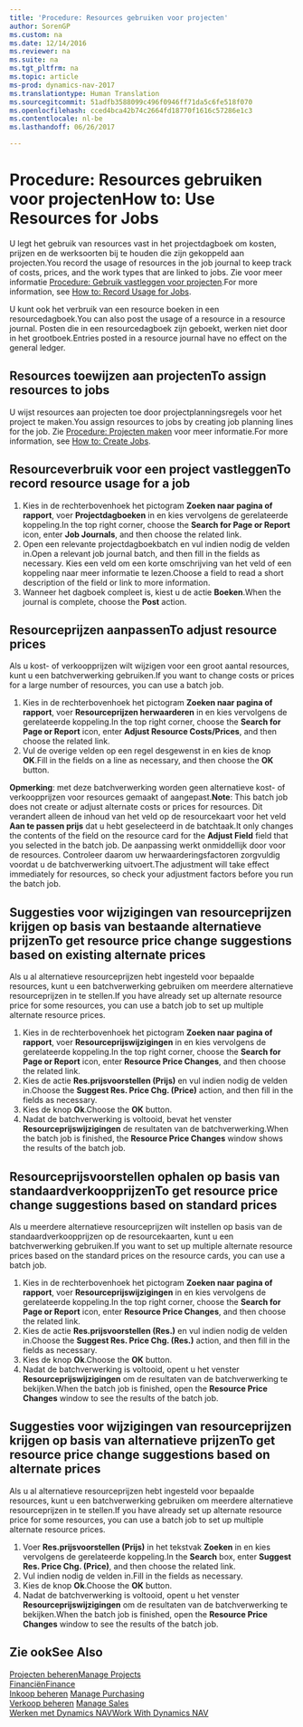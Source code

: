 ```yaml
---
title: 'Procedure: Resources gebruiken voor projecten'
author: SorenGP
ms.custom: na
ms.date: 12/14/2016
ms.reviewer: na
ms.suite: na
ms.tgt_pltfrm: na
ms.topic: article
ms-prod: dynamics-nav-2017
ms.translationtype: Human Translation
ms.sourcegitcommit: 51adfb3588099c496f0946ff71da5c6fe518f070
ms.openlocfilehash: cced4bca42b74c2664fd18770f1616c57286e1c3
ms.contentlocale: nl-be
ms.lasthandoff: 06/26/2017

---
```


# <a name="how-to-use-resources-for-jobs"></a><span data-ttu-id="72b03-102">Procedure: Resources gebruiken voor projecten</span><span class="sxs-lookup"><span data-stu-id="72b03-102">How to: Use Resources for Jobs</span></span>
<span data-ttu-id="72b03-103">U legt het gebruik van resources vast in het projectdagboek om kosten, prijzen en de werksoorten bij te houden die zijn gekoppeld aan projecten.</span><span class="sxs-lookup"><span data-stu-id="72b03-103">You record the usage of resources in the job journal to keep track of costs, prices, and the work types that are linked to jobs.</span></span> <span data-ttu-id="72b03-104">Zie voor meer informatie [Procedure: Gebruik vastleggen voor projecten](projects-how-record-job-usage.md).</span><span class="sxs-lookup"><span data-stu-id="72b03-104">For more information, see [How to: Record Usage for Jobs](projects-how-record-job-usage.md).</span></span>

<span data-ttu-id="72b03-105">U kunt ook het verbruik van een resource boeken in een resourcedagboek.</span><span class="sxs-lookup"><span data-stu-id="72b03-105">You can also post the usage of a resource in a resource journal.</span></span> <span data-ttu-id="72b03-106">Posten die in een resourcedagboek zijn geboekt, werken niet door in het grootboek.</span><span class="sxs-lookup"><span data-stu-id="72b03-106">Entries posted in a resource journal have no effect on the general ledger.</span></span>

## <a name="to-assign-resources-to-jobs"></a><span data-ttu-id="72b03-107">Resources toewijzen aan projecten</span><span class="sxs-lookup"><span data-stu-id="72b03-107">To assign resources to jobs</span></span>
<span data-ttu-id="72b03-108">U wijst resources aan projecten toe door projectplanningsregels voor het project te maken.</span><span class="sxs-lookup"><span data-stu-id="72b03-108">You assign resources to jobs by creating job planning lines for the job.</span></span> <span data-ttu-id="72b03-109">Zie [Procedure: Projecten maken](projects-how-create-jobs.md) voor meer informatie.</span><span class="sxs-lookup"><span data-stu-id="72b03-109">For more information, see [How to: Create Jobs](projects-how-create-jobs.md).</span></span>

## <a name="to-record-resource-usage-for-a-job"></a><span data-ttu-id="72b03-110">Resourceverbruik voor een project vastleggen</span><span class="sxs-lookup"><span data-stu-id="72b03-110">To record resource usage for a job</span></span>

1. <span data-ttu-id="72b03-111">Kies in de rechterbovenhoek het pictogram **Zoeken naar pagina of rapport**, voer **Projectdagboeken** in en kies vervolgens de gerelateerde koppeling.</span><span class="sxs-lookup"><span data-stu-id="72b03-111">In the top right corner, choose the **Search for Page or Report** icon, enter **Job Journals**, and then choose the related link.</span></span>
2. <span data-ttu-id="72b03-112">Open een relevante projectdagboekbatch en vul indien nodig de velden in.</span><span class="sxs-lookup"><span data-stu-id="72b03-112">Open a relevant job journal batch, and then fill in the fields as necessary.</span></span> <span data-ttu-id="72b03-113">Kies een veld om een korte omschrijving van het veld of een koppeling naar meer informatie te lezen.</span><span class="sxs-lookup"><span data-stu-id="72b03-113">Choose a field to read a short description of the field or link to more information.</span></span>
3. <span data-ttu-id="72b03-114">Wanneer het dagboek compleet is, kiest u de actie **Boeken**.</span><span class="sxs-lookup"><span data-stu-id="72b03-114">When the journal is complete, choose the **Post** action.</span></span>

## <a name="to-adjust-resource-prices"></a><span data-ttu-id="72b03-115">Resourceprijzen aanpassen</span><span class="sxs-lookup"><span data-stu-id="72b03-115">To adjust resource prices</span></span>  
<span data-ttu-id="72b03-116">Als u kost- of verkoopprijzen wilt wijzigen voor een groot aantal resources, kunt u een batchverwerking gebruiken.</span><span class="sxs-lookup"><span data-stu-id="72b03-116">If you want to change costs or prices for a large number of resources, you can use a batch job.</span></span>  

1. <span data-ttu-id="72b03-117">Kies in de rechterbovenhoek het pictogram **Zoeken naar pagina of rapport**, voer **Resourceprijzen herwaarderen** in en kies vervolgens de gerelateerde koppeling.</span><span class="sxs-lookup"><span data-stu-id="72b03-117">In the top right corner, choose the **Search for Page or Report** icon, enter **Adjust Resource Costs/Prices**, and then choose the related link.</span></span>
2. <span data-ttu-id="72b03-118">Vul de overige velden op een regel desgewenst in en kies de knop **OK**.</span><span class="sxs-lookup"><span data-stu-id="72b03-118">Fill in the fields on a line as necessary, and then choose the **OK** button.</span></span>

<span data-ttu-id="72b03-119">**Opmerking**: met deze batchverwerking worden geen alternatieve kost- of verkoopprijzen voor resources gemaakt of aangepast.</span><span class="sxs-lookup"><span data-stu-id="72b03-119">**Note**: This batch job does not create or adjust alternate costs or prices for resources.</span></span> <span data-ttu-id="72b03-120">Dit verandert alleen de inhoud van het veld op de resourcekaart voor het veld **Aan te passen prijs** dat u hebt geselecteerd in de batchtaak.</span><span class="sxs-lookup"><span data-stu-id="72b03-120">It only changes the contents of the field on the resource card for the **Adjust Field** field that you selected in the batch job.</span></span> <span data-ttu-id="72b03-121">De aanpassing werkt onmiddellijk door voor de resources. Controleer daarom uw herwaarderingsfactoren zorgvuldig voordat u de batchverwerking uitvoert.</span><span class="sxs-lookup"><span data-stu-id="72b03-121">The adjustment will take effect immediately for resources, so check your adjustment factors before you run the batch job.</span></span>

## <a name="to-get-resource-price-change-suggestions-based-on-existing-alternate-prices"></a><span data-ttu-id="72b03-122">Suggesties voor wijzigingen van resourceprijzen krijgen op basis van bestaande alternatieve prijzen</span><span class="sxs-lookup"><span data-stu-id="72b03-122">To get resource price change suggestions based on existing alternate prices</span></span>  
<span data-ttu-id="72b03-123">Als u al alternatieve resourceprijzen hebt ingesteld voor bepaalde resources, kunt u een batchverwerking gebruiken om meerdere alternatieve resourceprijzen in te stellen.</span><span class="sxs-lookup"><span data-stu-id="72b03-123">If you have already set up alternate resource price for some resources, you can use a batch job to set up multiple alternate resource prices.</span></span>

1. <span data-ttu-id="72b03-124">Kies in de rechterbovenhoek het pictogram **Zoeken naar pagina of rapport**, voer **Resourceprijswijzigingen** in en kies vervolgens de gerelateerde koppeling.</span><span class="sxs-lookup"><span data-stu-id="72b03-124">In the top right corner, choose the **Search for Page or Report** icon, enter **Resource Price Changes**, and then choose the related link.</span></span>
2. <span data-ttu-id="72b03-125">Kies de actie **Res.prijsvoorstellen (Prijs)** en vul indien nodig de velden in.</span><span class="sxs-lookup"><span data-stu-id="72b03-125">Choose the **Suggest Res. Price Chg. (Price)** action, and then fill in the fields as necessary.</span></span>
3. <span data-ttu-id="72b03-126">Kies de knop **Ok**.</span><span class="sxs-lookup"><span data-stu-id="72b03-126">Choose the **OK** button.</span></span>  
4. <span data-ttu-id="72b03-127">Nadat de batchverwerking is voltooid, bevat het venster **Resourceprijswijzigingen** de resultaten van de batchverwerking.</span><span class="sxs-lookup"><span data-stu-id="72b03-127">When the batch job is finished, the **Resource Price Changes** window shows the results of the batch job.</span></span>

## <a name="to-get-resource-price-change-suggestions-based-on-standard-prices"></a><span data-ttu-id="72b03-128">Resourceprijsvoorstellen ophalen op basis van standaardverkoopprijzen</span><span class="sxs-lookup"><span data-stu-id="72b03-128">To get resource price change suggestions based on standard prices</span></span>  
<span data-ttu-id="72b03-129">Als u meerdere alternatieve resourceprijzen wilt instellen op basis van de standaardverkoopprijzen op de resourcekaarten, kunt u een batchverwerking gebruiken.</span><span class="sxs-lookup"><span data-stu-id="72b03-129">If you want to set up multiple alternate resource prices based on the standard prices on the resource cards, you can use a batch job.</span></span>  

1. <span data-ttu-id="72b03-130">Kies in de rechterbovenhoek het pictogram **Zoeken naar pagina of rapport**, voer **Resourceprijswijzigingen** in en kies vervolgens de gerelateerde koppeling.</span><span class="sxs-lookup"><span data-stu-id="72b03-130">In the top right corner, choose the **Search for Page or Report** icon, enter **Resource Price Changes**, and then choose the related link.</span></span>
2. <span data-ttu-id="72b03-131">Kies de actie **Res.prijsvoorstellen (Res.)** en vul indien nodig de velden in.</span><span class="sxs-lookup"><span data-stu-id="72b03-131">Choose the **Suggest Res. Price Chg. (Res.)** action, and then fill in the fields as necessary.</span></span>  
3. <span data-ttu-id="72b03-132">Kies de knop **Ok**.</span><span class="sxs-lookup"><span data-stu-id="72b03-132">Choose the **OK** button.</span></span>  
4. <span data-ttu-id="72b03-133">Nadat de batchverwerking is voltooid, opent u het venster **Resourceprijswijzigingen** om de resultaten van de batchverwerking te bekijken.</span><span class="sxs-lookup"><span data-stu-id="72b03-133">When the batch job is finished, open the **Resource Price Changes** window to see the results of the batch job.</span></span>

## <a name="to-get-resource-price-change-suggestions-based-on-alternate-prices"></a><span data-ttu-id="72b03-134">Suggesties voor wijzigingen van resourceprijzen krijgen op basis van alternatieve prijzen</span><span class="sxs-lookup"><span data-stu-id="72b03-134">To get resource price change suggestions based on alternate prices</span></span>  
<span data-ttu-id="72b03-135">Als u al alternatieve resourceprijzen hebt ingesteld voor bepaalde resources, kunt u een batchverwerking gebruiken om meerdere alternatieve resourceprijzen in te stellen.</span><span class="sxs-lookup"><span data-stu-id="72b03-135">If you have already set up alternate resource price for some resources, you can use a batch job to set up multiple alternate resource prices.</span></span>

1. <span data-ttu-id="72b03-136">Voer **Res.prijsvoorstellen (Prijs)** in het tekstvak **Zoeken** in en kies vervolgens de gerelateerde koppeling.</span><span class="sxs-lookup"><span data-stu-id="72b03-136">In the **Search** box, enter **Suggest Res. Price Chg. (Price)**, and then choose the related link.</span></span>  
2. <span data-ttu-id="72b03-137">Vul indien nodig de velden in.</span><span class="sxs-lookup"><span data-stu-id="72b03-137">Fill in the fields as necessary.</span></span>
3. <span data-ttu-id="72b03-138">Kies de knop **Ok**.</span><span class="sxs-lookup"><span data-stu-id="72b03-138">Choose the **OK** button.</span></span>  
4. <span data-ttu-id="72b03-139">Nadat de batchverwerking is voltooid, opent u het venster **Resourceprijswijzigingen** om de resultaten van de batchverwerking te bekijken.</span><span class="sxs-lookup"><span data-stu-id="72b03-139">When the batch job is finished, open the **Resource Price Changes** window to see the results of the batch job.</span></span>

## <a name="see-also"></a><span data-ttu-id="72b03-140">Zie ook</span><span class="sxs-lookup"><span data-stu-id="72b03-140">See Also</span></span>
[<span data-ttu-id="72b03-141">Projecten beheren</span><span class="sxs-lookup"><span data-stu-id="72b03-141">Manage Projects</span></span>](projects-manage-projects.md)  
[<span data-ttu-id="72b03-142">Financiën</span><span class="sxs-lookup"><span data-stu-id="72b03-142">Finance</span></span>](finance-setup.md)  
<span data-ttu-id="72b03-143">[Inkoop beheren](purchasing-manage-purchasing.md)       </span><span class="sxs-lookup"><span data-stu-id="72b03-143">[Manage Purchasing](purchasing-manage-purchasing.md)       </span></span>  
<span data-ttu-id="72b03-144">[Verkoop beheren](sales-manage-sales.md)   </span><span class="sxs-lookup"><span data-stu-id="72b03-144">[Manage Sales](sales-manage-sales.md)   </span></span>  
[<span data-ttu-id="72b03-145">Werken met Dynamics NAV</span><span class="sxs-lookup"><span data-stu-id="72b03-145">Work With Dynamics NAV</span></span>](ui-work-product.md)  

